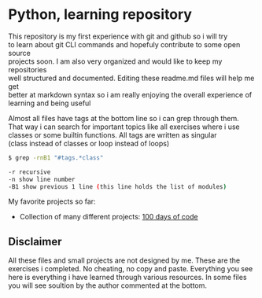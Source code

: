 # Python, learning repository

This repository is my first experience with git and github so i will try  
to learn about git CLI commands and hopefuly contribute to some open source  
projects soon. I am also very organized and would like to keep my repositories  
well structured and documented. Editing these readme.md files will help me get  
better at markdown syntax so i am really enjoying the overall experience of  
learning and being useful  

Almost all files have tags at the bottom line so i can grep through them.  
That way i can search for important topics like all exercises where i use  
classes or some builtin functions. All tags are written as singular  
(class instead of classes or loop instead of loops)  

```bash
$ grep -rnB1 "#tags.*class"

-r recursive
-n show line number
-B1 show previous 1 line (this line holds the list of modules)
```

My favorite projects so far:

- Collection of many different projects: [100 days of code](https://github.com/MorphZG/python_projects/tree/main/100_days_of_code)

## Disclaimer

All these files and small projects are not designed by me. These are the  
exercises i completed. No cheating, no copy and paste. Everything you see  
here is everything i have learned through various resources. In some files  
you will see soultion by the author commented at the bottom.